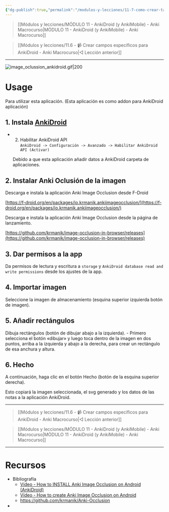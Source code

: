 ```yaml
---
{"dg-publish":true,"permalink":"/modulos-y-lecciones/11-7-como-crear-tarjetas-anki-de-oclusion-de-imagenes-en-anki-droid-anki-macrocurso/","noteIcon":""}
---
```



> [[Módulos y lecciones/MÓDULO 11 - AnkiDroid (y AnkiMobile) - Anki Macrocurso\|MÓDULO 11 - AnkiDroid (y AnkiMobile) - Anki Macrocurso]]

> [[Módulos y lecciones/11.6 - 📹 Crear campos específicos para AnkiDroid - Anki Macrocurso\|◁ Lección anterior]]

---

![image_oclussion_ankidroid.gif|200](/img/user/ANEXOS/image_oclussion_ankidroid.gif)

# Usage

[](https://github.com/krmanik/Anki-Occlusion#usage)

Para utilizar esta aplicación. (Esta aplicación es como addon para AnkiDroid aplicación)

## 1. Instala [AnkiDroid](https://github.com/ankidroid/Anki-Android)

[](https://github.com/krmanik/Anki-Occlusion#1-install-ankidroid)

- 2. Habilitar AnkiDroid API  
    `AnkiDroid -> Configuración -> Avanzado -> Habilitar AnkiDroid API (Activar)`
    
    Debido a que esta aplicación añadir datos a AnkiDroid carpeta de aplicaciones.
    

## 2. Instalar Anki Oclusión de la imagen

[](https://github.com/krmanik/Anki-Occlusion#2-install-anki-image-occlusion)

Descarga e instala la aplicación Anki Image Occlusion desde F-Droid

[https://f-droid.org/en/packages/io.krmanik.ankiimageocclusion/](https://f-droid.org/en/packages/io.krmanik.ankiimageocclusion/)

Descarga e instala la aplicación Anki Image Occlusion desde la página de lanzamiento.

[https://github.com/krmanik/image-occlusion-in-browser/releases](https://github.com/krmanik/image-occlusion-in-browser/releases)

## 3. Dar permisos a la app

[](https://github.com/krmanik/Anki-Occlusion#3-give-app-permissions)

Da permisos de lectura y escritura a `storage` y `AnkiDroid database read and write permissions` desde los ajustes de la app.

## 4. Importar imagen

[](https://github.com/krmanik/Anki-Occlusion#4-import-image)

Seleccione la imagen de almacenamiento (esquina superior izquierda botón de imagen).

## 5. Añadir rectángulos

[](https://github.com/krmanik/Anki-Occlusion#5-add-rectangles)

Dibuja rectángulos (botón de dibujar abajo a la izquierda). - Primero selecciona el botón «dibujar» y luego toca dentro de la imagen en dos puntos, arriba a la izquierda y abajo a la derecha, para crear un rectángulo de esa anchura y altura.

## 6. Hecho

[](https://github.com/krmanik/Anki-Occlusion#6-done)

A continuación, haga clic en el botón Hecho (botón de la esquina superior derecha).

Esto copiará la imagen seleccionada, el svg generado y los datos de las notas a la aplicación AnkiDroid.

---

> [[Módulos y lecciones/11.6 - 📹 Crear campos específicos para AnkiDroid - Anki Macrocurso\|◁ Lección anterior]]

> [[Módulos y lecciones/MÓDULO 11 - AnkiDroid (y AnkiMobile) - Anki Macrocurso\|MÓDULO 11 - AnkiDroid (y AnkiMobile) - Anki Macrocurso]]

---

# Recursos
- Bibliografía
	- [Vídeo - How to INSTALL Anki Image Occlusion on Android (AnkiDroid)](https://www.youtube.com/watch?v=okaICxUuICM&ab_channel=RememberOnDemand)
	- [Vídeo - How to create Anki Image Occlusion on Android](https://youtu.be/hXQv-znJ2xc)
	- https://github.com/krmanik/Anki-Occlusion
- 